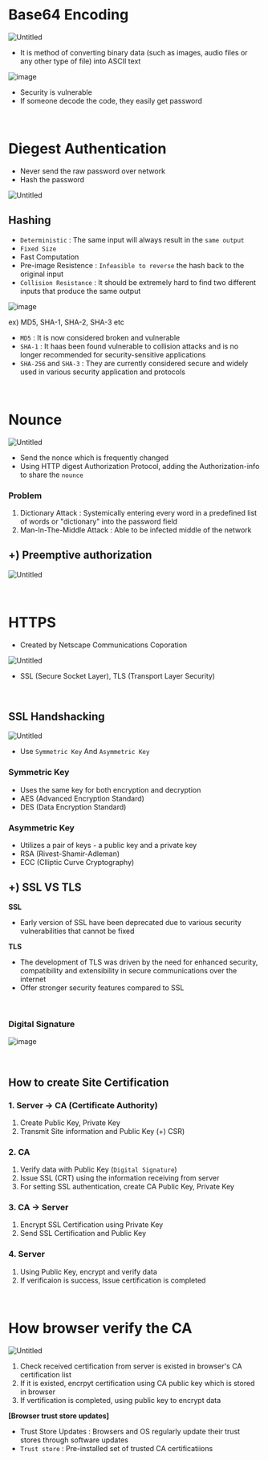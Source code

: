 # Base64 Encoding

![Untitled](https://github.com/JaeYeonLee0621/a-mixed-knowledge/assets/32635539/d3a6554e-3fc0-4685-abd3-a6540057c399)

- It is method of converting binary data (such as images, audio files or any other type of file) into ASCII text

![image](https://github.com/JaeYeonLee0621/a-mixed-knowledge/assets/32635539/55ca3f01-da2e-4f25-8559-45e376b89dc4)

- Security is vulnerable
- If someone decode the code, they easily get password

<br/>

# Diegest Authentication

- Never send the raw password over network
- Hash the password

![Untitled](https://github.com/JaeYeonLee0621/a-mixed-knowledge/assets/32635539/e59ccb20-a230-4e40-aee2-692d9f139307)

## Hashing

- `Deterministic` : The same input will always result in the `same output`
- `Fixed Size`
- Fast Computation
- Pre-image Resistence : `Infeasible to reverse` the hash back to the original input
- `Collision Resistance` : It should be extremely hard to find two different inputs that produce the same output

![image](https://github.com/JaeYeonLee0621/a-mixed-knowledge/assets/32635539/f1ce0763-d5a5-4df6-908e-e44ce0b47cef)

ex) MD5, SHA-1, SHA-2, SHA-3 etc

- `MD5` : It is now considered broken and vulnerable
- `SHA-1` : It haas been found vulnerable to collision attacks and is no longer recommended for security-sensitive applications
- `SHA-256` and `SHA-3` : They are currently considered secure and widely used in various security application and protocols

<br/>

# Nounce

![Untitled](https://github.com/JaeYeonLee0621/a-mixed-knowledge/assets/32635539/b899c25e-0a86-4311-83b7-a54e5976febb)

- Send the nonce which is frequently changed
- Using HTTP digest Authorization Protocol, adding the Authorization-info to share the `nounce`

### Problem
1. Dictionary Attack : Systemically entering every word in a predefined list of words or "dictionary" into the password field
2. Man-In-The-Middle Attack : Able to be infected middle of the network

## +) Preemptive authorization

![Untitled](https://github.com/JaeYeonLee0621/a-mixed-knowledge/assets/32635539/ebfa863e-4339-4c7e-a5a9-769d98d8f8a4)

<br/>

# HTTPS

- Created by Netscape Communications Coporation

![Untitled](https://github.com/JaeYeonLee0621/a-mixed-knowledge/assets/32635539/3b81fc64-79a6-4516-8961-f01765bc4768)

- SSL (Secure Socket Layer), TLS (Transport Layer Security)

<br/>

## SSL Handshacking

![Untitled](https://github.com/JaeYeonLee0621/a-mixed-knowledge/assets/32635539/b983c0dc-ad60-4ee5-afc0-47d331b50159)

- Use `Symmetric Key` And `Asymmetric Key`

### Symmetric Key
- Uses the same key for both encryption and decryption
- AES (Advanced Encryption Standard)
- DES (Data Encryption Standard)

### Asymmetric Key
- Utilizes a pair of keys - a public key and a private key
- RSA (Rivest-Shamir-Adleman)
- ECC (Clliptic Curve Cryptography)

## +) SSL VS TLS

**SSL**
- Early version of SSL have been deprecated due to various security vulnerabilities that cannot be fixed

**TLS**
- The development of TLS was driven by the need for enhanced security, compatibility and extensibility in secure communications over the internet
- Offer stronger security features compared to SSL

<br/>

### Digital Signature

![image](https://github.com/JaeYeonLee0621/a-mixed-knowledge/assets/32635539/0590af58-a3f6-4660-9cfb-4054f9a33134)

<br/>

## How to create Site Certification

### 1. Server -> CA (Certificate Authority)

1. Create Public Key, Private Key
2. Transmit Site information and Public Key (+) CSR)

### 2. CA

1. Verify data with Public Key (`Digital Signature`)
2. Issue SSL (CRT) using the information receiving from server
3. For setting SSL authentication, create CA Public Key, Private Key

### 3. CA -> Server

1. Encrypt SSL Certification using Private Key
2. Send SSL Certification and Public Key

### 4. Server

1. Using Public Key, encrypt and verify data
2. If verificaion is success, Issue certification is completed

<br/>

# How browser verify the CA

![Untitled](https://github.com/JaeYeonLee0621/a-mixed-knowledge/assets/32635539/4c9181a5-1c6f-4bd1-86f0-ab0524a42e97)

1. Check received certification from server is existed in browser's CA certification list
2. If it is existed, encrpyt certification using CA public key which is stored in browser
3. If vertification is completed, using public key to encrypt data

**[Browser trust store updates]**
- Trust Store Updates : Browsers and OS regularly update their trust stores through software updates
- `Trust store` : Pre-installed set of trusted CA certificatiions
